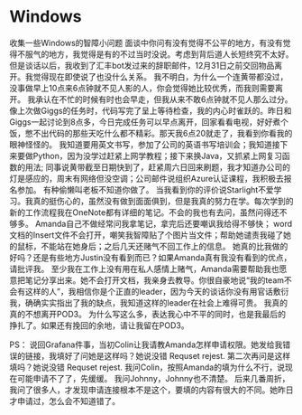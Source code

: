 # Windows
收集一些Windows的智障小问题
面谈中你问有没有觉得不公平的地方，有没有觉得不服气的地方，我觉得是有的不过当时没说。考虑到背后道人长短终究不太好。
但是谈话以后，我收到了汇丰bot发过来的辞职邮件，12月31日之前交回物品离开。我觉得现在即使说了也没什么关系。
我不明白，为什么一个连黄带都没过，没事做早上10点来6点钟就不见人影的人，你会觉得她比较优秀，而我则需要离开。
我承认在不忙的时候有时也会早走，但我从来不敢6点钟就不见人那么过分。像上次做Giggs的任务时，代码写完了呈上等待检查，我的内心时雀跃的。昨日和Giggs一起讨论到8点多，今日完成任务可以早点离开，回家看看电视，好好煮个饭，憋不出代码的那些天吃什么都不精彩。那天我6点20就走了，我看到你看我的眼神怪怪的。
	我知道要用英文书写，参加了公司的英语书写培训会；我知道接下来要做Python，因为没学过赶紧上网学教程；接下来换Java，又抓紧上网复习函数的用法; 同事说黄带截至日期快到了，赶紧周六日回来刷题，我才知道办公司的灯是感应的，周末有网络但没空调；公司邮件说组织Azure认证课程，我积极去报名参加。
	有种偷懒叫老板不知道你做了。
	当我看到你的评价说Starlight不爱学习。我真的挺伤心的，虽然没有做到面面俱到，但是我真的努力在学。每次学到的新的工作流程我在OneNote都有详细的笔记。不会的我也有去问，虽然问得还不够多。
Amanda自己不做经常问我拿笔记，拿完后还要嘲讽我给得不够快； word文档的Insert文件不会打开，嘲笑我智障贴了个图片当文件；帮助她谴责我碰了她的鼠标，不能站在她身后；之后几天还赌气不回工作上的信息。
她真的比我做的好吗？还是有些地方Justin没有看到而已？如果Amanda真有我没有看到的优点，请批评我。
至少我在工作上没有用在私人感情上赌气，Amanda需要帮助我也愿意把笔记分享出来。她不会打开文档，我亲身去教导。你很自豪地说“我的team不会有这样的人”，我相信你是个正直的leader，因为今天的谈话你没有用官话敷衍我，确确实实指出了我的缺点，我知道这样的leader在社会上难得可贵。
我真的真的不想离开POD3。
为什么写这么多，表达我心中不平的同时，也是我最后的挣扎了。如果还有挽回的余地，请让我留在POD3。

PS：
说回Grafana件事，当初Colin让我请教Amanda怎样申请权限。她发给我错误的链接，我填好了问她是这样吗？她说没错
Requset rejest.
第二次再问是这样填吗？她说没错
Requset rejest.
我问Colin，按照Amanda的填为什么不行，说现在可能申请不了了，先缓缓。
我问Johnny，Johnny也不清楚。
后来几番周折，我问了很多人，才发现申请连接根本不是这个，要填的内容有很大的不同。她昨日才申请过，怎么会不知道错了。
